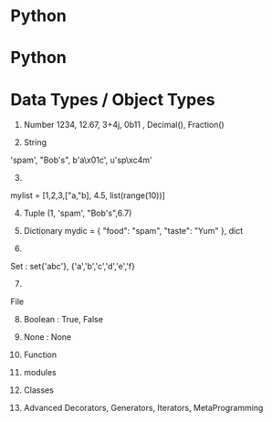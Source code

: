 # Python

# Python
# Data Types / Object Types

1. Number
1234, 12.67, 3+4j, 0b11 , Decimal(), Fraction()

2. String

'spam', "Bob's", b'a\x01c', u'sp\xc4m'

3.

mylist = [1,2,3,["a,"b], 4.5, list(range(10))]

4. Tuple
(1, 'spam', "Bob's",6.7)

5. Dictionary
mydic = {
    "food": "spam",
    "taste": "Yum"
}, dict 

6.
Set : set{'abc'}, {'a','b','c','d','e','f}

7.
File

8. Boolean : True, False

9. None : None

10. Function

11. modules

12. Classes

13. Advanced
Decorators, Generators, Iterators, MetaProgramming

